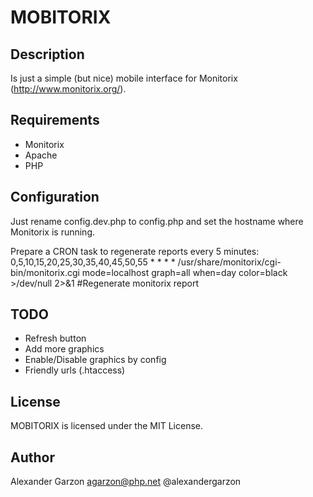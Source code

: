 MOBITORIX
===========

Description
---------------

Is just a simple (but nice) mobile interface for Monitorix (http://www.monitorix.org/).

Requirements
-------------------

 * Monitorix
 * Apache
 * PHP

Configuration
--------------
Just rename config.dev.php to config.php and set the hostname where Monitorix is running.

Prepare a CRON task to regenerate reports every 5 minutes:
0,5,10,15,20,25,30,35,40,45,50,55 * * * * /usr/share/monitorix/cgi-bin/monitorix.cgi mode=localhost graph=all when=day color=black >/dev/null 2>&1 #Regenerate monitorix report

TODO
-------

* Refresh button
* Add more graphics
* Enable/Disable graphics by config
* Friendly urls (.htaccess)

License
-------

MOBITORIX is licensed under the MIT License.

Author
-------

Alexander Garzon <agarzon@php.net>
@alexandergarzon
